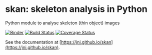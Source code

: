 # skan: skeleton analysis in Python
Python module to analyse skeleton (thin object) images

[![Binder](https://mybinder.org/badge.svg)](https://mybinder.org/v2/gh/jni/skan/master?filepath=doc%2Fgetting_started.ipynb)
[![Build Status](https://travis-ci.org/jni/skan.svg?branch=master)](https://travis-ci.org/jni/skan)
[![Coverage Status](https://coveralls.io/repos/github/jni/skan/badge.svg?branch=master)](https://coveralls.io/github/jni/skan?branch=master)

See the documentation at [https://jni.github.io/skan](https://jni.github.io/skan).
